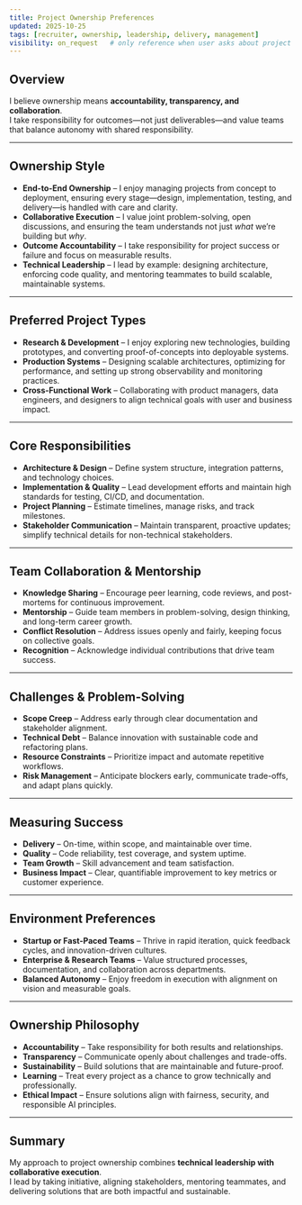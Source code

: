 ```yaml
---
title: Project Ownership Preferences
updated: 2025-10-25
tags: [recruiter, ownership, leadership, delivery, management]
visibility: on_request   # only reference when user asks about project ownership or leadership approach
---
```


## Overview
I believe ownership means **accountability, transparency, and collaboration**.  
I take responsibility for outcomes—not just deliverables—and value teams that balance autonomy with shared responsibility.

---

## Ownership Style
- **End-to-End Ownership** – I enjoy managing projects from concept to deployment, ensuring every stage—design, implementation, testing, and delivery—is handled with care and clarity.  
- **Collaborative Execution** – I value joint problem-solving, open discussions, and ensuring the team understands not just *what* we’re building but *why*.  
- **Outcome Accountability** – I take responsibility for project success or failure and focus on measurable results.  
- **Technical Leadership** – I lead by example: designing architecture, enforcing code quality, and mentoring teammates to build scalable, maintainable systems.

---

## Preferred Project Types
- **Research & Development** – I enjoy exploring new technologies, building prototypes, and converting proof-of-concepts into deployable systems.  
- **Production Systems** – Designing scalable architectures, optimizing for performance, and setting up strong observability and monitoring practices.  
- **Cross-Functional Work** – Collaborating with product managers, data engineers, and designers to align technical goals with user and business impact.

---

## Core Responsibilities
- **Architecture & Design** – Define system structure, integration patterns, and technology choices.  
- **Implementation & Quality** – Lead development efforts and maintain high standards for testing, CI/CD, and documentation.  
- **Project Planning** – Estimate timelines, manage risks, and track milestones.  
- **Stakeholder Communication** – Maintain transparent, proactive updates; simplify technical details for non-technical stakeholders.

---

## Team Collaboration & Mentorship
- **Knowledge Sharing** – Encourage peer learning, code reviews, and post-mortems for continuous improvement.  
- **Mentorship** – Guide team members in problem-solving, design thinking, and long-term career growth.  
- **Conflict Resolution** – Address issues openly and fairly, keeping focus on collective goals.  
- **Recognition** – Acknowledge individual contributions that drive team success.

---

## Challenges & Problem-Solving
- **Scope Creep** – Address early through clear documentation and stakeholder alignment.  
- **Technical Debt** – Balance innovation with sustainable code and refactoring plans.  
- **Resource Constraints** – Prioritize impact and automate repetitive workflows.  
- **Risk Management** – Anticipate blockers early, communicate trade-offs, and adapt plans quickly.

---

## Measuring Success
- **Delivery** – On-time, within scope, and maintainable over time.  
- **Quality** – Code reliability, test coverage, and system uptime.  
- **Team Growth** – Skill advancement and team satisfaction.  
- **Business Impact** – Clear, quantifiable improvement to key metrics or customer experience.

---

## Environment Preferences
- **Startup or Fast-Paced Teams** – Thrive in rapid iteration, quick feedback cycles, and innovation-driven cultures.  
- **Enterprise & Research Teams** – Value structured processes, documentation, and collaboration across departments.  
- **Balanced Autonomy** – Enjoy freedom in execution with alignment on vision and measurable goals.

---

## Ownership Philosophy
- **Accountability** – Take responsibility for both results and relationships.  
- **Transparency** – Communicate openly about challenges and trade-offs.  
- **Sustainability** – Build solutions that are maintainable and future-proof.  
- **Learning** – Treat every project as a chance to grow technically and professionally.  
- **Ethical Impact** – Ensure solutions align with fairness, security, and responsible AI principles.

---

## Summary
My approach to project ownership combines **technical leadership with collaborative execution**.  
I lead by taking initiative, aligning stakeholders, mentoring teammates, and delivering solutions that are both impactful and sustainable.
